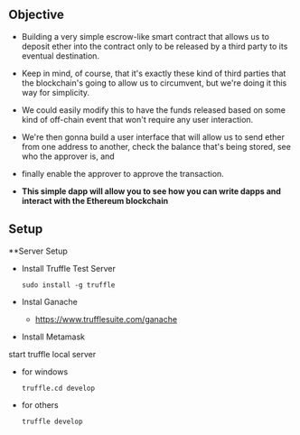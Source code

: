 ## Objective 

* Building a very simple escrow-like smart contract that allows us to deposit ether into the contract only to be released by a third party to its eventual destination. 

* Keep in mind, of course, that it's exactly these kind of third parties that the blockchain's going to allow us to circumvent, but we're doing it this way for simplicity. 

* We could easily modify this to have the funds released based on some kind of off-chain event that won't require any user interaction. 

* We're then gonna build a user interface that will allow us to send ether from one address to another, check the balance that's being stored, see who the approver is, and 

* finally enable the approver to approve the transaction. 

* **This simple dapp will allow you to see how you can write dapps and interact with the Ethereum blockchain**

## Setup

**Server Setup

- Install Truffle Test Server 
         
      sudo install -g truffle
      
- Instal Ganache 
    - https://www.trufflesuite.com/ganache

- Install Metamask


start truffle local server 
 - for windows 

       truffle.cd develop
       
 - for others
 
       truffle develop 
    
